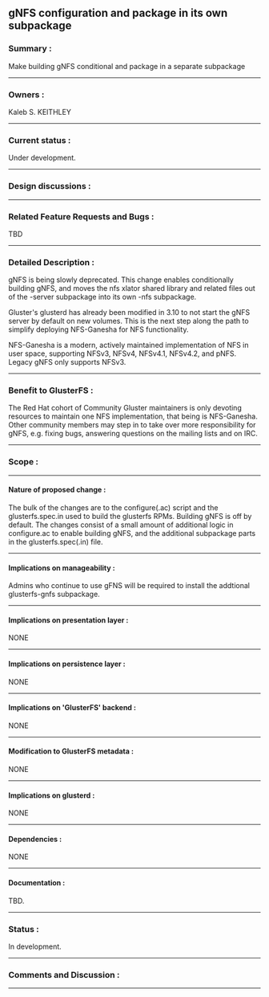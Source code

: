 ## gNFS configuration and package in its own subpackage

### Summary :
Make building gNFS conditional and package in a separate subpackage

---------

### Owners :
Kaleb S. KEITHLEY

--------
### Current status :
Under development.

----------------
### Design discussions :


---------------------
### Related Feature Requests and Bugs :

TBD

-----------------------------------

### Detailed Description :

gNFS is being slowly deprecated. This change enables conditionally
building gNFS, and moves the nfs xlator shared library and related
files out of the -server subpackage into its own -nfs subpackage.

Gluster's glusterd has already been modified in 3.10 to not start
the gNFS server by default on new volumes. This is the next step 
along the path to simplify deploying NFS-Ganesha for NFS functionality.

NFS-Ganesha is a modern, actively maintained implementation of NFS
in user space, supporting NFSv3, NFSv4, NFSv4.1, NFSv4.2, and pNFS.
Legacy gNFS only supports NFSv3.

----------------------

### Benefit to GlusterFS :

The Red Hat cohort of Community Gluster maintainers is only devoting
resources to maintain one NFS implementation, that being is NFS-Ganesha.
Other community members may step in to take over more responsibility
for gNFS, e.g. fixing bugs, answering questions on the mailing lists
and on IRC.

----------------------
### Scope :

-------

#### Nature of proposed change :

The bulk of the changes are to the configure(.ac) script and the
glusterfs.spec.in used to build the glusterfs RPMs. Building gNFS is
off by default. The changes consist of a small amount of additional
logic in configure.ac to enable building gNFS, and the additional
subpackage parts in the glusterfs.spec(.in) file.

-------------------------------

#### Implications on manageability :

Admins who continue to use gFNS will be required to install the addtional
glusterfs-gnfs subpackage.

-------------------------------
#### Implications on presentation layer :

NONE

-------------------------------
#### Implications on persistence layer :

NONE

-------------------------------
#### Implications on 'GlusterFS' backend :

NONE

-------------------------------
#### Modification to GlusterFS metadata :

NONE

-------------------------------
#### Implications on glusterd :

NONE

-------------------------------

#### Dependencies :

NONE

-------------------------------
#### Documentation :

TBD.

-------------------------------
### Status :

In development.

-------------------------------

### Comments and Discussion :

--------------------------

